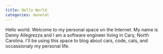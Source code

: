 ```yaml
---
title: Hello World
categories: General
---
```

Hello world. Welcome to my personal space on the Internet. My name is Danny Allegrezza and I am a software engineer living in Cary, North Carolina. I'll be using this space to blog about cars, code, cats, and occassionaly my personal life. 